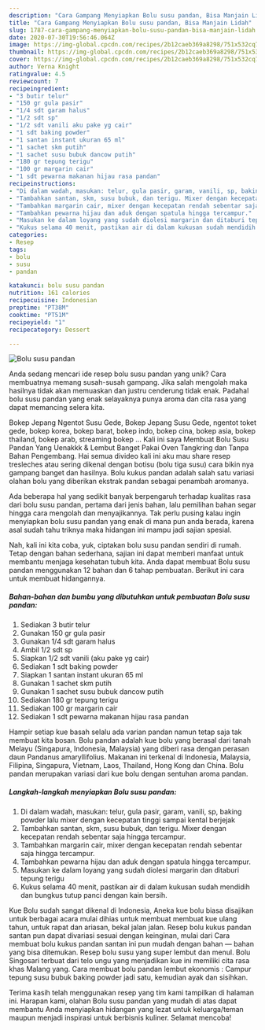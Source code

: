 ```yaml
---
description: "Cara Gampang Menyiapkan Bolu susu pandan, Bisa Manjain Lidah"
title: "Cara Gampang Menyiapkan Bolu susu pandan, Bisa Manjain Lidah"
slug: 1787-cara-gampang-menyiapkan-bolu-susu-pandan-bisa-manjain-lidah
date: 2020-07-30T19:56:46.064Z
image: https://img-global.cpcdn.com/recipes/2b12caeb369a8298/751x532cq70/bolu-susu-pandan-foto-resep-utama.jpg
thumbnail: https://img-global.cpcdn.com/recipes/2b12caeb369a8298/751x532cq70/bolu-susu-pandan-foto-resep-utama.jpg
cover: https://img-global.cpcdn.com/recipes/2b12caeb369a8298/751x532cq70/bolu-susu-pandan-foto-resep-utama.jpg
author: Verna Knight
ratingvalue: 4.5
reviewcount: 7
recipeingredient:
- "3 butir telur"
- "150 gr gula pasir"
- "1/4 sdt garam halus"
- "1/2 sdt sp"
- "1/2 sdt vanili aku pake yg cair"
- "1 sdt baking powder"
- "1 santan instant ukuran 65 ml"
- "1 sachet skm putih"
- "1 sachet susu bubuk dancow putih"
- "180 gr tepung terigu"
- "100 gr margarin cair"
- "1 sdt pewarna makanan hijau rasa pandan"
recipeinstructions:
- "Di dalam wadah, masukan: telur, gula pasir, garam, vanili, sp, baking powder lalu mixer dengan kecepatan tinggi sampai kental berjejak"
- "Tambahkan santan, skm, susu bubuk, dan terigu. Mixer dengan kecepatan rendah sebentar saja hingga tercampur."
- "Tambahkan margarin cair, mixer dengan kecepatan rendah sebentar saja hingga tercampur."
- "Tambahkan pewarna hijau dan aduk dengan spatula hingga tercampur."
- "Masukan ke dalam loyang yang sudah diolesi margarin dan ditaburi tepung terigu"
- "Kukus selama 40 menit, pastikan air di dalam kukusan sudah mendidih dan bungkus tutup panci dengan kain bersih."
categories:
- Resep
tags:
- bolu
- susu
- pandan

katakunci: bolu susu pandan 
nutrition: 161 calories
recipecuisine: Indonesian
preptime: "PT38M"
cooktime: "PT51M"
recipeyield: "1"
recipecategory: Dessert

---
```



![Bolu susu pandan](https://img-global.cpcdn.com/recipes/2b12caeb369a8298/751x532cq70/bolu-susu-pandan-foto-resep-utama.jpg)

Anda sedang mencari ide resep bolu susu pandan yang unik? Cara membuatnya memang susah-susah gampang. Jika salah mengolah maka hasilnya tidak akan memuaskan dan justru cenderung tidak enak. Padahal bolu susu pandan yang enak selayaknya punya aroma dan cita rasa yang dapat memancing selera kita.

Bokep Jepang Ngentot Susu Gede, Bokep Jepang Susu Gede, ngentot toket gede, bokep korea, bokep barat, bokep indo, bokep cina, bokep asia, bokep thailand, bokep arab, streaming bokep … Kali ini saya Membuat Bolu Susu Pandan Yang Uenakkk &amp; Lembut Banget Pakai Oven Tangkring dan Tanpa Bahan Pengembang. Hai semua divideo kali ini aku mau share resep tresleches atau sering dikenal dengan botisu (bolu tiga susu) cara bikin nya gampang banget dan hasilnya. Bolu kukus pandan adalah salah satu variasi olahan bolu yang diberikan ekstrak pandan sebagai penambah aromanya.

Ada beberapa hal yang sedikit banyak berpengaruh terhadap kualitas rasa dari bolu susu pandan, pertama dari jenis bahan, lalu pemilihan bahan segar hingga cara mengolah dan menyajikannya. Tak perlu pusing kalau ingin menyiapkan bolu susu pandan yang enak di mana pun anda berada, karena asal sudah tahu triknya maka hidangan ini mampu jadi sajian spesial.


Nah, kali ini kita coba, yuk, ciptakan bolu susu pandan sendiri di rumah. Tetap dengan bahan sederhana, sajian ini dapat memberi manfaat untuk membantu menjaga kesehatan tubuh kita. Anda dapat membuat Bolu susu pandan menggunakan 12 bahan dan 6 tahap pembuatan. Berikut ini cara untuk membuat hidangannya.

<!--inarticleads1-->

##### Bahan-bahan dan bumbu yang dibutuhkan untuk pembuatan Bolu susu pandan:

1. Sediakan 3 butir telur
1. Gunakan 150 gr gula pasir
1. Gunakan 1/4 sdt garam halus
1. Ambil 1/2 sdt sp
1. Siapkan 1/2 sdt vanili (aku pake yg cair)
1. Sediakan 1 sdt baking powder
1. Siapkan 1 santan instant ukuran 65 ml
1. Gunakan 1 sachet skm putih
1. Gunakan 1 sachet susu bubuk dancow putih
1. Sediakan 180 gr tepung terigu
1. Sediakan 100 gr margarin cair
1. Sediakan 1 sdt pewarna makanan hijau rasa pandan


Hampir setiap kue basah selalu ada varian pandan namun tetap saja tak membuat kita bosan. Bolu pandan adalah kue bolu yang berasal dari tanah Melayu (Singapura, Indonesia, Malaysia) yang diberi rasa dengan perasan daun Pandanus amaryllifolius. Makanan ini terkenal di Indonesia, Malaysia, Filipina, Singapura, Vietnam, Laos, Thailand, Hong Kong dan China. Bolu pandan merupakan variasi dari kue bolu dengan sentuhan aroma pandan. 

<!--inarticleads2-->

##### Langkah-langkah menyiapkan Bolu susu pandan:

1. Di dalam wadah, masukan: telur, gula pasir, garam, vanili, sp, baking powder lalu mixer dengan kecepatan tinggi sampai kental berjejak
1. Tambahkan santan, skm, susu bubuk, dan terigu. Mixer dengan kecepatan rendah sebentar saja hingga tercampur.
1. Tambahkan margarin cair, mixer dengan kecepatan rendah sebentar saja hingga tercampur.
1. Tambahkan pewarna hijau dan aduk dengan spatula hingga tercampur.
1. Masukan ke dalam loyang yang sudah diolesi margarin dan ditaburi tepung terigu
1. Kukus selama 40 menit, pastikan air di dalam kukusan sudah mendidih dan bungkus tutup panci dengan kain bersih.


Kue Bolu sudah sangat dikenal di Indonesia, Aneka kue bolu biasa disajikan untuk berbagai acara mulai dihias untuk membuat membuat kue ulang tahun, untuk rapat dan ariasan, bekal jalan jalan. Resep bolu kukus pandan santan pun dapat divariasi sesuai dengan keinginan, mulai dari Cara membuat bolu kukus pandan santan ini pun mudah dengan bahan — bahan yang bisa ditemukan. Resep bolu susu yang super lembut dan menul. Bolu Singosari terbuat dari telo ungu yang menjadikan kue ini memiliki cita rasa khas Malang yang. Cara membuat bolu pandan lembut ekonomis : Campur tepung susu bubuk baking powder jadi satu, kemudian ayak dan sisihkan. 

Terima kasih telah menggunakan resep yang tim kami tampilkan di halaman ini. Harapan kami, olahan Bolu susu pandan yang mudah di atas dapat membantu Anda menyiapkan hidangan yang lezat untuk keluarga/teman maupun menjadi inspirasi untuk berbisnis kuliner. Selamat mencoba!
